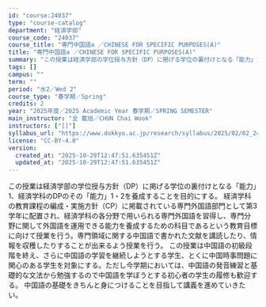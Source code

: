 ```yaml
---
id: "course:24037"
type: "course-catalog"
department: "経済学部"
course_code: "24037"
course_title: "専門中国語a ／CHINESE FOR SPECIFIC PURPOSES(A)"
title: "専門中国語a ／CHINESE FOR SPECIFIC PURPOSES(A)"
summary: "この授業は経済学部の学位授与方針（DP）に掲げる学位の裏付けとなる「能力」1、経済学科のDPのその「能力」1・2を養成することを目的にする。 経済学科の教育課程の編成・実施方針（CP）に掲載されている専門外国語部門として第3学年に配置され、…"
tags: []
campus: ""
term: ""
period: "水2／Wed 2"
course_type: "春学期／Spring"
credits: 2
year: "2025年度／2025 Academic Year 春学期／SPRING SEMESTER"
main_instructor: "全 載旭／CHUN Chai Wook"
instructors: ["[]"]
syllabus_url: "https://www.dokkyo.ac.jp/research/syllabus/2025/02/02_24037_ja_JP.html"
license: "CC-BY-4.0"
version:
  created_at: "2025-10-29T12:47:51.635451Z"
  updated_at: "2025-10-29T12:47:51.635451Z"
---
```

この授業は経済学部の学位授与方針（DP）に掲げる学位の裏付けとなる「能力」1、経済学科のDPのその「能力」1・2を養成することを目的にする。 経済学科の教育課程の編成・実施方針（CP）に掲載されている専門外国語部門として第3学年に配置され、経済学科の各分野で用いられる専門外国語を習得し、専門分野に関して外国語を運用できる能力を養成するための科目であるという教育目標に向けて授業を行う。専門領域に関する中国語で書かれた文献を講読したり、情報を収穫したりすることが出来るよう授業を行う。 この授業は中国語の初級段階を終え、さらに中国語の学習を継続しようとする学生、とくに中国時事問題に関心のある学生を対象にする。ただし今学期においては、中国語の発音練習と基礎的な文法から勉強するので中国語を学ぼうとする初心者の学生の履修も歓迎する。 中国語の基礎をきちんと身につけることを目指して講義を進めていきたい。
